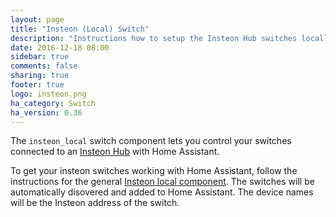 ```yaml
---
layout: page
title: "Insteon (Local) Switch"
description: "Instructions how to setup the Insteon Hub switches locally within Home Assistant."
date: 2016-12-18 08:00
sidebar: true
comments: false
sharing: true
footer: true
logo: insteon.png
ha_category: Switch
ha_version: 0.36
---
```


The `insteon_local` switch component lets you control your switches connected to an [Insteon Hub](http://www.insteon.com/insteon-hub/) with Home Assistant.

To get your insteon switches working with Home Assistant, follow the instructions for the general [Insteon local component](/components/insteon_local/). The switches will be automatically disovered and added to Home Assistant. The device names will be the Insteon address of the switch.
